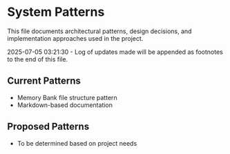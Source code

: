 # System Patterns

This file documents architectural patterns, design decisions, and implementation approaches used in the project.

2025-07-05 03:21:30 - Log of updates made will be appended as footnotes to the end of this file.

## Current Patterns

* Memory Bank file structure pattern
* Markdown-based documentation

## Proposed Patterns

* To be determined based on project needs
